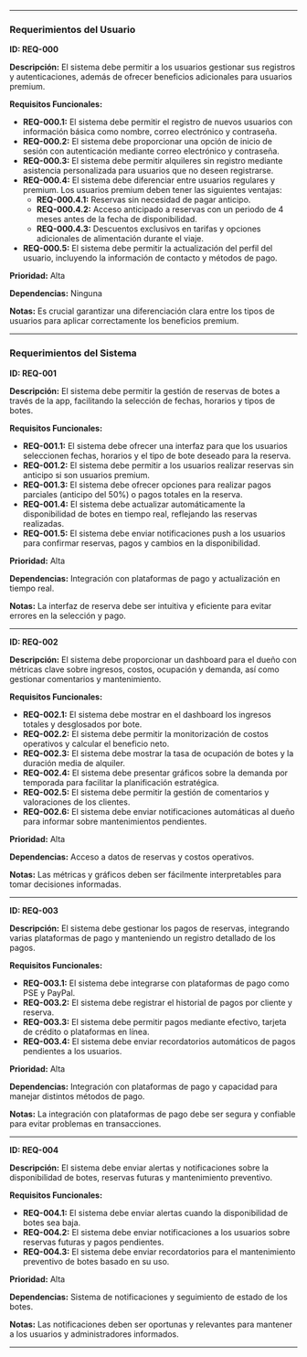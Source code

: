 

---

### Requerimientos del Usuario

**ID: REQ-000**

**Descripción:** El sistema debe permitir a los usuarios gestionar sus registros y autenticaciones, además de ofrecer beneficios adicionales para usuarios premium.

**Requisitos Funcionales:**
- **REQ-000.1:** El sistema debe permitir el registro de nuevos usuarios con información básica como nombre, correo electrónico y contraseña.
- **REQ-000.2:** El sistema debe proporcionar una opción de inicio de sesión con autenticación mediante correo electrónico y contraseña.
- **REQ-000.3:** El sistema debe permitir alquileres sin registro mediante asistencia personalizada para usuarios que no deseen registrarse.
- **REQ-000.4:** El sistema debe diferenciar entre usuarios regulares y premium. Los usuarios premium deben tener las siguientes ventajas:
  - **REQ-000.4.1:** Reservas sin necesidad de pagar anticipo.
  - **REQ-000.4.2:** Acceso anticipado a reservas con un periodo de 4 meses antes de la fecha de disponibilidad.
  - **REQ-000.4.3:** Descuentos exclusivos en tarifas y opciones adicionales de alimentación durante el viaje.
- **REQ-000.5:** El sistema debe permitir la actualización del perfil del usuario, incluyendo la información de contacto y métodos de pago.

**Prioridad:** Alta

**Dependencias:** Ninguna

**Notas:** Es crucial garantizar una diferenciación clara entre los tipos de usuarios para aplicar correctamente los beneficios premium.

---

### Requerimientos del Sistema

**ID: REQ-001**

**Descripción:** El sistema debe permitir la gestión de reservas de botes a través de la app, facilitando la selección de fechas, horarios y tipos de botes.

**Requisitos Funcionales:**
- **REQ-001.1:** El sistema debe ofrecer una interfaz para que los usuarios seleccionen fechas, horarios y el tipo de bote deseado para la reserva.
- **REQ-001.2:** El sistema debe permitir a los usuarios realizar reservas sin anticipo si son usuarios premium.
- **REQ-001.3:** El sistema debe ofrecer opciones para realizar pagos parciales (anticipo del 50%) o pagos totales en la reserva.
- **REQ-001.4:** El sistema debe actualizar automáticamente la disponibilidad de botes en tiempo real, reflejando las reservas realizadas.
- **REQ-001.5:** El sistema debe enviar notificaciones push a los usuarios para confirmar reservas, pagos y cambios en la disponibilidad.

**Prioridad:** Alta

**Dependencias:** Integración con plataformas de pago y actualización en tiempo real.

**Notas:** La interfaz de reserva debe ser intuitiva y eficiente para evitar errores en la selección y pago.

---

**ID: REQ-002**

**Descripción:** El sistema debe proporcionar un dashboard para el dueño con métricas clave sobre ingresos, costos, ocupación y demanda, así como gestionar comentarios y mantenimiento.

**Requisitos Funcionales:**
- **REQ-002.1:** El sistema debe mostrar en el dashboard los ingresos totales y desglosados por bote.
- **REQ-002.2:** El sistema debe permitir la monitorización de costos operativos y calcular el beneficio neto.
- **REQ-002.3:** El sistema debe mostrar la tasa de ocupación de botes y la duración media de alquiler.
- **REQ-002.4:** El sistema debe presentar gráficos sobre la demanda por temporada para facilitar la planificación estratégica.
- **REQ-002.5:** El sistema debe permitir la gestión de comentarios y valoraciones de los clientes.
- **REQ-002.6:** El sistema debe enviar notificaciones automáticas al dueño para informar sobre mantenimientos pendientes.

**Prioridad:** Alta

**Dependencias:** Acceso a datos de reservas y costos operativos.

**Notas:** Las métricas y gráficos deben ser fácilmente interpretables para tomar decisiones informadas.

---

**ID: REQ-003**

**Descripción:** El sistema debe gestionar los pagos de reservas, integrando varias plataformas de pago y manteniendo un registro detallado de los pagos.

**Requisitos Funcionales:**
- **REQ-003.1:** El sistema debe integrarse con plataformas de pago como PSE y PayPal.
- **REQ-003.2:** El sistema debe registrar el historial de pagos por cliente y reserva.
- **REQ-003.3:** El sistema debe permitir pagos mediante efectivo, tarjeta de crédito o plataformas en línea.
- **REQ-003.4:** El sistema debe enviar recordatorios automáticos de pagos pendientes a los usuarios.

**Prioridad:** Alta

**Dependencias:** Integración con plataformas de pago y capacidad para manejar distintos métodos de pago.

**Notas:** La integración con plataformas de pago debe ser segura y confiable para evitar problemas en transacciones.

---

**ID: REQ-004**

**Descripción:** El sistema debe enviar alertas y notificaciones sobre la disponibilidad de botes, reservas futuras y mantenimiento preventivo.

**Requisitos Funcionales:**
- **REQ-004.1:** El sistema debe enviar alertas cuando la disponibilidad de botes sea baja.
- **REQ-004.2:** El sistema debe enviar notificaciones a los usuarios sobre reservas futuras y pagos pendientes.
- **REQ-004.3:** El sistema debe enviar recordatorios para el mantenimiento preventivo de botes basado en su uso.

**Prioridad:** Alta

**Dependencias:** Sistema de notificaciones y seguimiento de estado de los botes.

**Notas:** Las notificaciones deben ser oportunas y relevantes para mantener a los usuarios y administradores informados.

---
